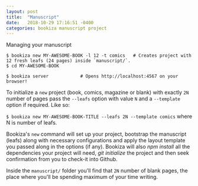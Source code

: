 ```yaml
---
layout: post
title:  "Manuscript"
date:   2018-10-29 17:16:51 -0400
categories: bookiza manuscript project
---
```


Managing your manuscript

```
$ bookiza new MY-AWESOME-BOOK -l 12 -t comics   # Creates project with 12 fresh leafs (24 pages) inside `manuscript/`.
$ cd MY-AWESOME-BOOK

$ bookiza server            # Opens http://localhost:4567 on your browser!

```

To initialize a `new` project (book, comics, magazine or blank) with exactly `2N` number of pages pass the `--leafs` option with value `N` and a `--template` option if required. Like so:

`$ bookiza new MY-AWESOME-BOOK-TITLE --leafs 2N --template comics` where N is number of leafs.

Bookiza's `new` command will set up your project, bootstrap the manuscript (leafs) along with necessary configurations and apply the layout template you passed along in the options (if any). Bookiza will also *npm install* all the dependencies your project will need, *git initialize* the project and then seek confirmation from you to check-it into Github.

Inside the `manuscript/` folder you'll find that `2N` number of blank pages, the place where you'll be spending maximum of your time writing. 
